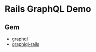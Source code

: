# Rails GraphQL Demo

## Gem
* [graphql](http://localhost:3000/graphql)
* [graphiql-rails](http://localhost:3000/graphiql)
